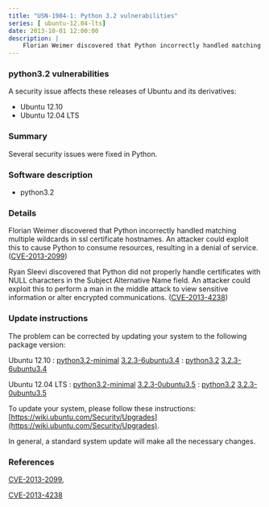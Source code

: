 ```yaml
---
title: "USN-1984-1: Python 3.2 vulnerabilities"
series: [ ubuntu-12.04-lts]
date: 2013-10-01 12:00:00
description: |
    Florian Weimer discovered that Python incorrectly handled matching multiple wildcards in ssl certificate hostnames. An attacker could exploit this to cause Python to consume resources, resulting in a denial of service. ([CVE-2013-2099](http://people.ubuntu.com/~ubuntu-security/cve/CVE-2013-2099))
--- 
```

 
### python3.2 vulnerabilities

A security issue affects these releases of Ubuntu and its derivatives:

* Ubuntu 12.10
* Ubuntu 12.04 LTS

### Summary

Several security issues were fixed in Python. 

### Software description

* python3.2 

### Details

Florian Weimer discovered that Python incorrectly handled matching multiple wildcards in ssl certificate hostnames. An attacker could exploit this to cause Python to consume resources, resulting in a denial of service. ([CVE-2013-2099](http://people.ubuntu.com/~ubuntu-security/cve/CVE-2013-2099))

Ryan Sleevi discovered that Python did not properly handle certificates with NULL characters in the Subject Alternative Name field. An attacker could exploit this to perform a man in the middle attack to view sensitive information or alter encrypted communications. ([CVE-2013-4238](http://people.ubuntu.com/~ubuntu-security/cve/CVE-2013-4238)) 

### Update instructions

The problem can be corrected by updating your system to the following package version:

Ubuntu 12.10
 : [python3.2-minimal](https://launchpad.net/ubuntu/+source/python3.2) <span> [3.2.3-6ubuntu3.4](https://launchpad.net/ubuntu/+source/python3.2/3.2.3-6ubuntu3.4) </span> 
 : [python3.2](https://launchpad.net/ubuntu/+source/python3.2) <span> [3.2.3-6ubuntu3.4](https://launchpad.net/ubuntu/+source/python3.2/3.2.3-6ubuntu3.4) </span> 

Ubuntu 12.04 LTS
 : [python3.2-minimal](https://launchpad.net/ubuntu/+source/python3.2) <span> [3.2.3-0ubuntu3.5](https://launchpad.net/ubuntu/+source/python3.2/3.2.3-0ubuntu3.5) </span> 
 : [python3.2](https://launchpad.net/ubuntu/+source/python3.2) <span> [3.2.3-0ubuntu3.5](https://launchpad.net/ubuntu/+source/python3.2/3.2.3-0ubuntu3.5) </span> 

To update your system, please follow these instructions: [https://wiki.ubuntu.com/Security/Upgrades](https://wiki.ubuntu.com/Security/Upgrades).

In general, a standard system update will make all the necessary changes. 

### References

 [CVE-2013-2099](http://people.ubuntu.com/~ubuntu-security/cve/CVE-2013-2099), 

 [CVE-2013-4238](http://people.ubuntu.com/~ubuntu-security/cve/CVE-2013-4238)
 
